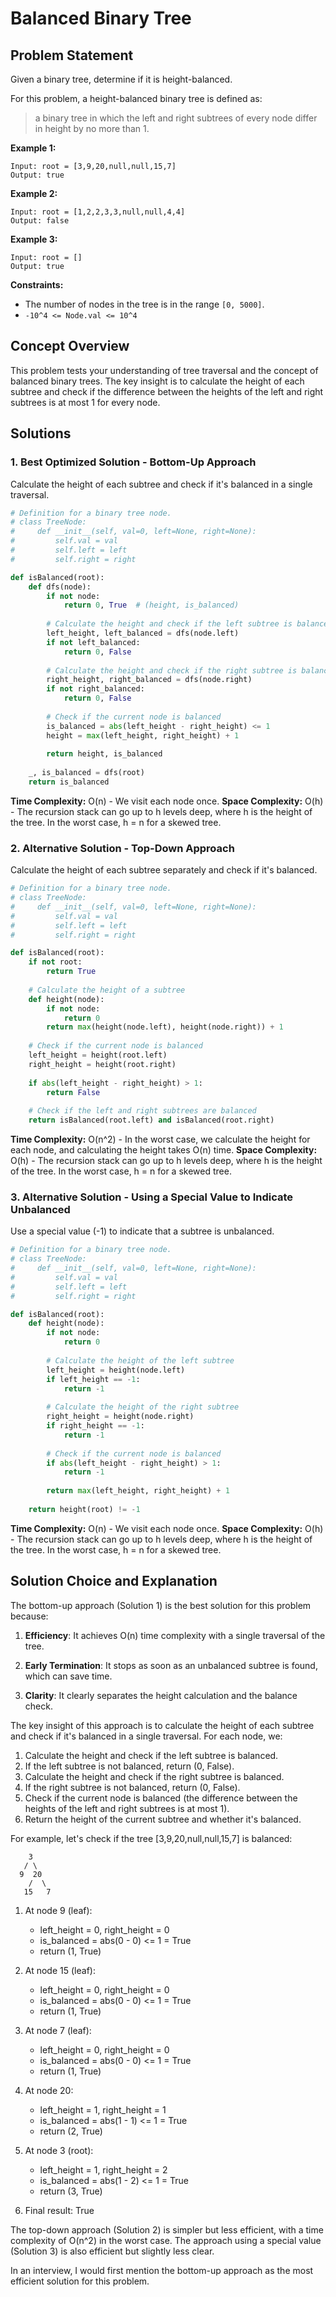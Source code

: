 # Balanced Binary Tree

## Problem Statement

Given a binary tree, determine if it is height-balanced.

For this problem, a height-balanced binary tree is defined as:
> a binary tree in which the left and right subtrees of every node differ in height by no more than 1.

**Example 1:**
```
Input: root = [3,9,20,null,null,15,7]
Output: true
```

**Example 2:**
```
Input: root = [1,2,2,3,3,null,null,4,4]
Output: false
```

**Example 3:**
```
Input: root = []
Output: true
```

**Constraints:**
- The number of nodes in the tree is in the range `[0, 5000]`.
- `-10^4 <= Node.val <= 10^4`

## Concept Overview

This problem tests your understanding of tree traversal and the concept of balanced binary trees. The key insight is to calculate the height of each subtree and check if the difference between the heights of the left and right subtrees is at most 1 for every node.

## Solutions

### 1. Best Optimized Solution - Bottom-Up Approach

Calculate the height of each subtree and check if it's balanced in a single traversal.

```python
# Definition for a binary tree node.
# class TreeNode:
#     def __init__(self, val=0, left=None, right=None):
#         self.val = val
#         self.left = left
#         self.right = right

def isBalanced(root):
    def dfs(node):
        if not node:
            return 0, True  # (height, is_balanced)
        
        # Calculate the height and check if the left subtree is balanced
        left_height, left_balanced = dfs(node.left)
        if not left_balanced:
            return 0, False
        
        # Calculate the height and check if the right subtree is balanced
        right_height, right_balanced = dfs(node.right)
        if not right_balanced:
            return 0, False
        
        # Check if the current node is balanced
        is_balanced = abs(left_height - right_height) <= 1
        height = max(left_height, right_height) + 1
        
        return height, is_balanced
    
    _, is_balanced = dfs(root)
    return is_balanced
```

**Time Complexity:** O(n) - We visit each node once.
**Space Complexity:** O(h) - The recursion stack can go up to h levels deep, where h is the height of the tree. In the worst case, h = n for a skewed tree.

### 2. Alternative Solution - Top-Down Approach

Calculate the height of each subtree separately and check if it's balanced.

```python
# Definition for a binary tree node.
# class TreeNode:
#     def __init__(self, val=0, left=None, right=None):
#         self.val = val
#         self.left = left
#         self.right = right

def isBalanced(root):
    if not root:
        return True
    
    # Calculate the height of a subtree
    def height(node):
        if not node:
            return 0
        return max(height(node.left), height(node.right)) + 1
    
    # Check if the current node is balanced
    left_height = height(root.left)
    right_height = height(root.right)
    
    if abs(left_height - right_height) > 1:
        return False
    
    # Check if the left and right subtrees are balanced
    return isBalanced(root.left) and isBalanced(root.right)
```

**Time Complexity:** O(n^2) - In the worst case, we calculate the height for each node, and calculating the height takes O(n) time.
**Space Complexity:** O(h) - The recursion stack can go up to h levels deep, where h is the height of the tree. In the worst case, h = n for a skewed tree.

### 3. Alternative Solution - Using a Special Value to Indicate Unbalanced

Use a special value (-1) to indicate that a subtree is unbalanced.

```python
# Definition for a binary tree node.
# class TreeNode:
#     def __init__(self, val=0, left=None, right=None):
#         self.val = val
#         self.left = left
#         self.right = right

def isBalanced(root):
    def height(node):
        if not node:
            return 0
        
        # Calculate the height of the left subtree
        left_height = height(node.left)
        if left_height == -1:
            return -1
        
        # Calculate the height of the right subtree
        right_height = height(node.right)
        if right_height == -1:
            return -1
        
        # Check if the current node is balanced
        if abs(left_height - right_height) > 1:
            return -1
        
        return max(left_height, right_height) + 1
    
    return height(root) != -1
```

**Time Complexity:** O(n) - We visit each node once.
**Space Complexity:** O(h) - The recursion stack can go up to h levels deep, where h is the height of the tree. In the worst case, h = n for a skewed tree.

## Solution Choice and Explanation

The bottom-up approach (Solution 1) is the best solution for this problem because:

1. **Efficiency**: It achieves O(n) time complexity with a single traversal of the tree.

2. **Early Termination**: It stops as soon as an unbalanced subtree is found, which can save time.

3. **Clarity**: It clearly separates the height calculation and the balance check.

The key insight of this approach is to calculate the height of each subtree and check if it's balanced in a single traversal. For each node, we:
1. Calculate the height and check if the left subtree is balanced.
2. If the left subtree is not balanced, return (0, False).
3. Calculate the height and check if the right subtree is balanced.
4. If the right subtree is not balanced, return (0, False).
5. Check if the current node is balanced (the difference between the heights of the left and right subtrees is at most 1).
6. Return the height of the current subtree and whether it's balanced.

For example, let's check if the tree [3,9,20,null,null,15,7] is balanced:
```
    3
   / \
  9  20
    /  \
   15   7
```

1. At node 9 (leaf):
   - left_height = 0, right_height = 0
   - is_balanced = abs(0 - 0) <= 1 = True
   - return (1, True)

2. At node 15 (leaf):
   - left_height = 0, right_height = 0
   - is_balanced = abs(0 - 0) <= 1 = True
   - return (1, True)

3. At node 7 (leaf):
   - left_height = 0, right_height = 0
   - is_balanced = abs(0 - 0) <= 1 = True
   - return (1, True)

4. At node 20:
   - left_height = 1, right_height = 1
   - is_balanced = abs(1 - 1) <= 1 = True
   - return (2, True)

5. At node 3 (root):
   - left_height = 1, right_height = 2
   - is_balanced = abs(1 - 2) <= 1 = True
   - return (3, True)

6. Final result: True

The top-down approach (Solution 2) is simpler but less efficient, with a time complexity of O(n^2) in the worst case. The approach using a special value (Solution 3) is also efficient but slightly less clear.

In an interview, I would first mention the bottom-up approach as the most efficient solution for this problem.
